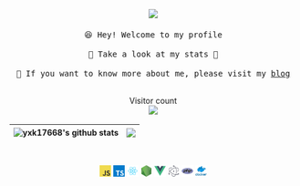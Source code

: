
<p align="center">
  <img src="https://user-images.githubusercontent.com/5679180/79618120-0daffb80-80be-11ea-819e-d2b0fa904d07.gif" width="27px">
  <br><br />
  <samp>
    😆 Hey! Welcome to my profile
    <br />
    <br />🍉 Take a look at my stats  🌱
    <br />
    <br />
    🌱 If you want to know more about me, please visit my <a href="https://yxk17668.github.io/yxk17668/">blog</a>
    <br />
    <br/>
    <p align="center"> 
      Visitor count<br>
      <img src="https://profile-counter.glitch.me/yxk17668/count.svg" />
    </p>
  </samp>

| <a> <img align="center" src="https://github-readme-stats.vercel.app/api?username=yxk17668&show_icons=true&include_all_commits=true&theme=buefy&hide_border=true" alt="yxk17668's github stats" /> </a> | <a> <img align="center" src="https://github-readme-stats.vercel.app/api/top-langs/?username=yxk17668&layout=compact&theme=buefy&hide_border=true" /> </a> | 
| ------------- | ------------- |

</p>

<br />

<p align="center">
<a><img height="20" alt="javascript" src="https://raw.githubusercontent.com/github/explore/80688e429a7d4ef2fca1e82350fe8e3517d3494d/topics/javascript/javascript.png"></a>
<a><img height="20" alt="typescript" src="https://raw.githubusercontent.com/github/explore/80688e429a7d4ef2fca1e82350fe8e3517d3494d/topics/typescript/typescript.png"></a>
<a><img height="20" alt="react" src="https://raw.githubusercontent.com/github/explore/80688e429a7d4ef2fca1e82350fe8e3517d3494d/topics/react/react.png"></a>
<a><img height="20" alt="nodejs" src="https://raw.githubusercontent.com/github/explore/80688e429a7d4ef2fca1e82350fe8e3517d3494d/topics/nodejs/nodejs.png"></a> 
<a><img height="20" alt="vue" src="https://raw.githubusercontent.com/github/explore/80688e429a7d4ef2fca1e82350fe8e3517d3494d/topics/vue/vue.png"></a> 
<a><img height="20" alt="electron" src="https://raw.githubusercontent.com/github/explore/80688e429a7d4ef2fca1e82350fe8e3517d3494d/topics/electron/electron.png"></a> 
<a><img height="20" alt="php" src="https://raw.githubusercontent.com/github/explore/ccc16358ac4530c6a69b1b80c7223cd2744dea83/topics/php/php.png"></a> 
<a><img height="20" alt="docker" src="https://raw.githubusercontent.com/github/explore/80688e429a7d4ef2fca1e82350fe8e3517d3494d/topics/docker/docker.png"></a> 
</p>
